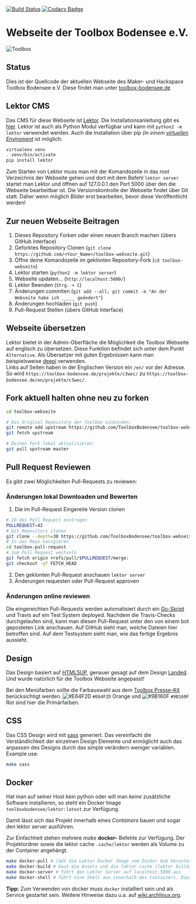 [![Build Status](https://travis-ci.org/ToolboxBodensee/toolbox-webseite.svg?branch=master)](https://travis-ci.org/ToolboxBodensee/toolbox-webseite)
[![Codacy Badge](https://api.codacy.com/project/badge/Grade/1ef6a941f1974e8bb652e083d92251b9)](https://www.codacy.com/app/Toolbox_Website/toolbox-webseite?utm_source=github.com&amp;utm_medium=referral&amp;utm_content=ToolboxBodensee/toolbox-webseite&amp;utm_campaign=Badge_Grade)

Webseite der Toolbox Bodensee e.V.
====================================

![Toolbox](https://avatars0.githubusercontent.com/u/9744766?s=200&v=4 "Toolbox Logo")

Status
------------------------

Dies ist der Quellcode der aktuellen Webseite des Maker- und Hackspace Toolbox Bodensee e.V.
Diese findet man unter [toolbox-bodensee.de](https://toolbox-bodensee.de/)

Lektor CMS
------------------------

Das CMS für diese Webseite ist [Lektor](https://www.getlektor.com/).
Die Installationsanleitung gibt es [hier](https://www.getlektor.com/downloads/).
Lektor ist auch als Python Modul verfügbar und kann mit ``python2 -m lektor`` verwendet werden.
Auch die Installation über pip *(in einem [virtuellen Enviroment](https://docs.python.org/3/tutorial/venv.html)* ist möglich:
```bash
virtualenv venv
. venv/bin/activate
pip install lektor
```

Zum Starten von Lektor muss man mit der Komandozeile in das root Verzeichnis der Webseite gehen
und dort mit dem Befehl ``lektor server`` startet man Lektor und öffnen auf 127.0.0.1 den Port 5000 über den die Webseite
bearbeitbar ist. Die Versionskontrolle der Webseite findet über Git statt. Daher wenn möglich Bilder erst
bearbeiten, bevor diese Veröffentlicht werden!

Zur neuen Webseite Beitragen
------------------------

1.  Dieses Repository Forken oder einen neuen Branch machen (übers GitHub Interface)
2.  Geforktes Repository Clonen (``git clone https://github.com/<Your_Name>/toolbox-webseite.git``)
3.  Öffne deine Komandozeile im geklonten Repository-Fork (``cd toolbox-webseite``)
4.  Lektor starten (``python2 -m lektor server``)
5.  Webseite updaten... (``http://localhost:5000/``)
6.  Lektor Beenden (``Strg. + C``)
7.  Änderungen commiten (``git add --all; git commit -m "An der Webseite habe ich _____ geändert"``)
8.  Änderungen hochladen (``git push``)
9.  Pull-Request Stellen (übers GitHub Interface)

Webseite übersetzen
------------------------

Lektor bietet in der Admin-Oberfläche die Möglichkeit die Toolbox Webseite auf englisch zu übersetzen.
Diese Funktion befindet sich unter dem Punkt ``Alternative``.
Als Übersetzer mit guten Ergebnissen kann man beispielsweise [deepl](https://www.deepl.com) verwenden.<br/>
Links auf Seiten haben in der Englischen Version ein ``/en/`` vor der Adresse.
So wird ``https://toolbox-bodensee.de/projekte/c3woc/`` zu ``https://toolbox-bodensee.de/en/projekte/c3woc/``.

Fork aktuell halten ohne neu zu forken
------------------------

```bash
cd toolbox-webseite

# Das Original Repository der Toolbox einbinden:
git remote add upstream https://github.com/ToolboxBodensee/toolbox-webseite.git
git fetch upstream

# Deinen Fork lokal aktualisieren:
git pull upstream master
```

Pull Request Reviewen
------------------------

Es gibt zwei Möglichkeiten Pull-Requests zu reviewen:

### Änderungen lokal Downloaden und Bewerten

1.  Die im Pull-Request Eingereite Version clonen

```bash
# ID des Pull Request eintragen
PULLREQUEST=42
# Git Repository clonen
git clone --depth=30 https://github.com/ToolboxBodensee/toolbox-webseite.git toolbox-pull-request
# In das Repo navigieren
cd toolbox-pull-request
# zum Pull-Request wechseln
git fetch origin +refs/pull/$PULLREQUEST/merge:
git checkout -qf FETCH_HEAD
```

2.  Den geklonten Pull-Request anschauen ``lektor server``
3.  Änderungen requesten oder Pull-Request approven

### Änderungen online reviewen

Die eingereichten Pull-Requests werden automatisiert durch ein [Go-Skript](https://github.com/ottojo/pullRequestHost) und Travis auf ein Test System deployed. Nachdem die Travis-Checks durchgelaufen sind, kann man diesen Pull-Request unter den von einem bot geposteten Link anschauen. Auf GitHub sieht man, welche Dateien hier betroffen sind. Auf dem Testsystem sieht man, wie das fertige Ergebnis aussieht.

Design
------------------------

Das Design basiert auf [HTML5UP](https://html5up.net), genauer gesagt auf dem Design [Landed](https://html5up.net/landed). Und wurde natürlich für die Toolbox Webseite angepasst!

Bei den Menüfarben sollte die Farbauswahl aus dem [Toolbox Presse-Kit](https://github.com/ToolboxBodensee/presskit) berücksichtigt werden. ![#E64F2D](https://placehold.it/15/E64F2D/000000?text=+) `#E64F2D` Orange und ![#9B160F](https://placehold.it/15/9B160F/000000?text=+) `#9B160F` Rot sind hier die Primärfarben.

CSS
------------------------

Das CSS Design wird mit [sass](https://sass-lang.com/) generiert.
Das vereinfacht die Verständlichkeit der einzelnen Design Elemente
und ermöglicht auch das anpassen des Designs durch das simple verändern weniger variablen.
Example use:
```bash
make sass
```

Docker
------------------------

Hat man auf seiner Host kein python oder will man *keine* zusätzliche Software installieren, so steht ein Docker Image `toolboxbodensee/lektor:latest` zur Verfügung.

Damit lässt sich das Projekt innerhalb eines *Containers* bauen und sogar den lektor server ausführen.

Zur Einfachheit stehen mehrere *make* **docker-** Befehle zur Verfügung. Der Projektordner sowie die lektor cache `.cache/lektor` werden als Volume zu der Container angehängt.

```bash
make docker-pull # lädt die Lektor Docker Image vom Docker Hub herunter
make docker-build # baut die Assets und die lektor cache (lektor build)
make docker-server # führt den Lektor Server auf localhost:5000 aus
make docker-shell # führt eine Shell aus innerhalb des Containers. Diese kann man zum Debuggen nutzen.
```

**Tipp:** Zum Verwenden von docker muss ``docker`` installiert sein und als Service gestartet sein. Weitere Hinweise dazu u.a. auf [wiki.archlinux.org](https://wiki.archlinux.org/index.php/docker#Installation).
